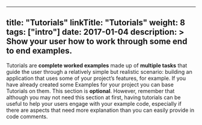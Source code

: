 
---
title: "Tutorials"
linkTitle: "Tutorials"
weight: 8
tags: ["intro"]
date: 2017-01-04
description: >
  Show your user how to work through some end to end examples.
---

Tutorials are **complete worked examples** made up of **multiple tasks** that guide the user through a relatively simple but realistic scenario: building an application that uses some of your project’s features, for example. If you have already created some Examples for your project you can base Tutorials on them. This section is **optional**. However, remember that although you may not need this section at first, having tutorials can be useful to help your users engage with your example code, especially if there are aspects that need more explanation than you can easily provide in code comments.

